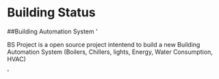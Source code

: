 # Building Status
##Building Automation System
'<p>
BS Project is a open source project intentend to build a new Building Automation System (Boilers, Chillers, lights, Energy, Water Consumption, HVAC) 

</p>'
 
